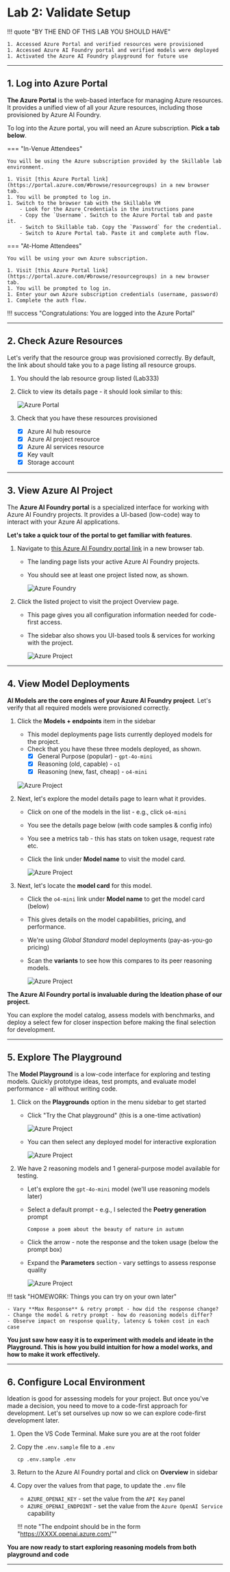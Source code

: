 # Lab 2: Validate Setup

!!! quote "BY THE END OF THIS LAB YOU SHOULD HAVE"

    1. Accessed Azure Portal and verified resources were provisioned
    1. Accessed Azure AI Foundry portal and verified models were deployed
    1. Activated the Azure AI Foundry playground for future use

---

## 1. Log into Azure Portal

**The Azure Portal** is the web-based interface for managing Azure resources. It provides a unified view of all your Azure resources, including those provisioned by Azure AI Foundry. 

To log into the Azure portal, you will need an Azure subscription. **Pick a tab below**.

=== "In-Venue Attendees"

    You will be using the Azure subscription provided by the Skillable lab environment.

    1. Visit [this Azure Portal link](https://portal.azure.com/#browse/resourcegroups) in a new browser tab.   
    1. You will be prompted to log in.
    1. Switch to the browser tab with the Skillable VM
        - Look for the Azure Credentials in the instructions pane
        - Copy the `Username`. Switch to the Azure Portal tab and paste it.
        - Switch to Skillable tab. Copy the `Password` for the credential.
        - Switch to Azure Portal tab. Paste it and complete auth flow. 

=== "At-Home Attendees"

    You will be using your own Azure subscription.

    1. Visit [this Azure Portal link](https://portal.azure.com/#browse/resourcegroups) in a new browser tab.
    1. You will be prompted to log in.
    1. Enter your own Azure subscription credentials (username, password)
    1. Complete the auth flow.

!!! success "Congratulations: You are logged into the Azure Portal"

---

## 2. Check Azure Resources

Let's verify that the resource group was provisioned correctly. By default, the link about should take you to a page listing all resource groups.

1. You should the lab resource group listed (Lab333)
1. Click to view its details page - it should look similar to this:

    ![Azure Portal](../assets/00-setup-azure-portal.png)

1. Check that you have these resources provisioned
    - [X] Azure AI hub resource 
    - [X] Azure AI project resource
    - [X] Azure AI services resource
    - [X] Key vault
    - [X] Storage account

---

## 3. View Azure AI Project

The **Azure AI Foundry portal** is a specialized interface for working with Azure AI Foundry projects. It provides a UI-based (low-code) way to interact with your Azure AI applications. 

**Let's take a quick tour of the portal to get familiar with features**.

1. Navigate to [this Azure AI Foundry portal link](https://ai.azure.com) in a new browser tab.
    - The landing page lists your active Azure AI Foundry projects.
    - You should see at least one project listed now, as shown.

        ![Azure Foundry](../assets//00-setup-foundry-portal.png)

1. Click the listed project to visit the project Overview page.

    - This page gives you all configuration information needed for code-first access.
    - The sidebar also shows you UI-based tools & services for working with the project.

        ![Azure Project](../assets//00-setup-foundry-project.png)

---

## 4. View Model Deployments

**AI Models are the core engines of your Azure AI Foundry project**. Let's verify that all required models were provisioned correctly.

1. Click the **Models + endpoints** item in the sidebar
    - This model deployments page lists currently deployed models for the project.
    - Check that you have these three models deployed, as shown.
        - [X] General Purpose (popular) - `gpt-4o-mini`
        - [X] Reasoning (old, capable) - `o1`
        - [X] Reasoning (new, fast, cheap) - `o4-mini`

    ![Azure Project](../assets/00-setup-foundry-deployments.png)


1. Next, let's explore the model details page to learn what it provides.
    - Click on one of the models in the list - e.g., click `o4-mini`
    - You see the details page below (with code samples & config info)
    - You see a metrics tab - this has stats on token usage, request rate etc.
    - Click the link under **Model name** to visit the model card.

        ![Azure Project](../assets/00-setup-model-card.png)

1. Next, let's locate the **model card** for this model.
    - Click the `o4-mini` link under **Model name** to get the model card (below)
    - This gives details on the model capabilities, pricing, and performance.
    - We're using _Global Standard_ model deployments (pay-as-you-go pricing)
    - Scan the **variants** to see how this compares to its peer reasoning models.

        ![Azure Project](../assets/00-setup-model-details-card.png)

**The Azure AI Foundry portal is invaluable during the Ideation phase of our project.**

You can explore the model catalog, assess models with benchmarks, and deploy a select few for closer inspection before making the final selection for development.

---

## 5. Explore The Playground

The **Model Playground** is a low-code interface for exploring and testing models. Quickly prototype ideas, test prompts, and evaluate model performance - all without writing code.

1. Click on the **Playgrounds** option in the menu sidebar to get started

    - Click "Try the Chat playground" (this is a one-time activation)

        ![Azure Project](../assets/00-setup-foundry-playground.png)

    - You can then select any deployed model for interactive exploration

        ![Azure Project](../assets/00-setup-foundry-model-select.png)

1. We have 2 reasoning models and 1 general-purpose model available for testing.

    - Let's explore the `gpt-4o-mini` model (we'll use reasoning models later)
    - Select a default prompt - e.g., I selected the **Poetry generation** prompt

        ```title="" linenums="0"
        Compose a poem about the beauty of nature in autumn
        ```

    - Click the arrow - note the response and the token usage (below the prompt box)
    - Expand the **Parameters** section - vary settings to assess response quality

        ![Azure Project](../assets/00-setup-prompt-gpt.png)

!!! task "HOMEWORK: Things you can try on your own later"

    - Vary **Max Response** & retry prompt - how did the response change?
    - Change the model & retry prompt - how do reasoning models differ?
    - Observe impact on response quality, latency & token cost in each case

**You just saw how easy it is to experiment with models and ideate in the Playground. This is how you build intuition for how a model works, and how to make it work effectively.**


---

## 6. Configure Local Environment

Ideation is good for assessing models for your project. But once you've made a decision, you need to move to a code-first approach for development. Let's set ourselves up now so we can explore code-first development later.


1. Open the VS Code Terminal. Make sure you are at the root folder
1. Copy the `.env.sample` file to a `.env`

    ``` title="" linenums="0"
    cp .env.sample .env
    ```

1. Return to the Azure AI Foundry portal and click on **Overview** in sidebar

1. Copy over the values from that page, to update the `.env` file

    - `AZURE_OPENAI_KEY` - set the value from the `API Key` panel
    - `AZURE_OPENAI_ENDPOINT` - set the value from the `Azure OpenAI Service` capability

    !!! note "The endpoint should be in the form "https://XXXX.openai.azure.com/""

**You are now ready to start exploring reasoning models from both playground and code**

---